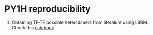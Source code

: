 # PY1H reproducibility

1. Obtaining TF-TF possible heterodimers from literature using LitBM. Check this [notebook](https://github.com/jfuxman/PY1H_reproducibility/blob/main/Get_TF_pairs.ipynb)
